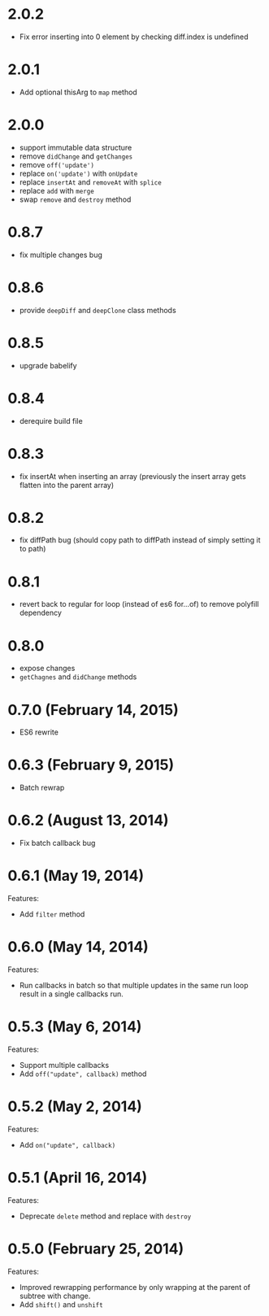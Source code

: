 # 2.0.2
- Fix error inserting into 0 element by checking diff.index is undefined

# 2.0.1
- Add optional thisArg to `map` method

# 2.0.0
- support immutable data structure
- remove `didChange` and `getChanges`
- remove `off('update')`
- replace `on('update')` with `onUpdate`
- replace `insertAt` and `removeAt` with `splice`
- replace `add` with `merge`
- swap `remove` and `destroy` method

# 0.8.7
- fix multiple changes bug

# 0.8.6
- provide `deepDiff` and `deepClone` class methods

# 0.8.5
- upgrade babelify

# 0.8.4
- derequire build file

# 0.8.3
- fix insertAt when inserting an array (previously the insert array gets flatten into the parent array)

# 0.8.2
- fix diffPath bug (should copy path to diffPath instead of simply setting it to path)

# 0.8.1
- revert back to regular for loop (instead of es6 for...of) to remove polyfill dependency

# 0.8.0
- expose changes
- `getChagnes` and `didChange` methods

# 0.7.0 (February 14, 2015)
- ES6 rewrite

# 0.6.3 (February 9, 2015)
- Batch rewrap

# 0.6.2 (August 13, 2014)
- Fix batch callback bug

# 0.6.1 (May 19, 2014)
Features:
- Add `filter` method

# 0.6.0 (May 14, 2014)
Features:
- Run callbacks in batch so that multiple updates in the same run loop result in a single callbacks run.

# 0.5.3 (May 6, 2014)
Features:
- Support multiple callbacks
- Add ``off("update", callback)`` method

# 0.5.2 (May 2, 2014)

Features:
- Add ``on("update", callback)``

# 0.5.1 (April 16, 2014)

Features:
- Deprecate ``delete`` method and replace with ``destroy``

# 0.5.0 (February 25, 2014)

Features:
- Improved rewrapping performance by only wrapping at the parent of subtree with change.
- Add ``shift()`` and ``unshift``
